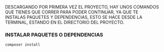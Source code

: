 DESCARGANDO POR PRIMERA VEZ EL PROYECTO, HAY UNOS COMANDOS QUE TIENES QUE CORRER PARA PODER CONTINUAR, YA QUE TE INSTALAS PAQUETES Y DEPENDENCIAS, ESTO SE HACE DESDE LA TERMINAL, ESTANDO EN EL DIRECTORIO DEL PROYECTO. 

### INSTALAR PAQUETES O DEPENDENCIAS

`composer install`

